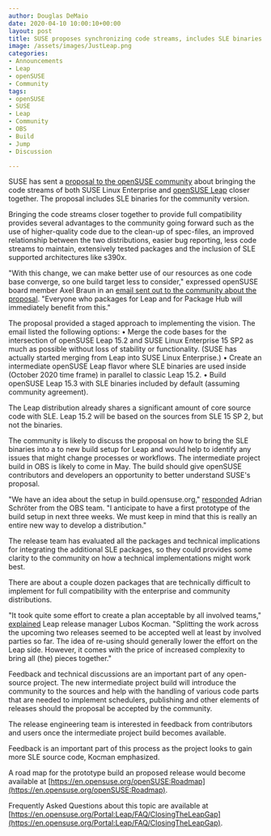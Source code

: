 ```yaml
---
author: Douglas DeMaio
date: 2020-04-10 10:00:10+00:00
layout: post
title: SUSE proposes synchronizing code streams, includes SLE binaries for openSUSE Leap
image: /assets/images/JustLeap.png
categories:
- Announcements
- Leap
- openSUSE
- Community
tags:
- openSUSE
- SUSE
- Leap
- Community
- OBS
- Build
- Jump
- Discussion

---
```


SUSE has sent a [proposal to the openSUSE community](https://lists.opensuse.org/opensuse-project/2020-04/msg00002.html) about bringing the code streams of both SUSE Linux Enterprise and [openSUSE Leap](https://en.opensuse.org/Portal:Leap) closer together. The proposal includes SLE binaries for the community version.

Bringing the code streams closer together to provide full compatibility provides several advantages to the community going forward such as the use of higher-quality code due to the clean-up of spec-files, an improved relationship between the two distributions, easier bug reporting, less code streams to maintain, extensively tested packages and the inclusion of SLE supported architectures like s390x.

"With this change, we can make better use of our resources as one code base converge, so one build target less to consider," expressed openSUSE board member Axel Braun in an [email sent out to the community about the proposal](https://lists.opensuse.org/opensuse-project/2020-04/msg00002.html). "Everyone who packages for Leap and for Package Hub will immediately benefit from this."

The proposal provided a staged approach to implementing the vision. The email listed the following options:
    • Merge the code bases for the intersection of openSUSE Leap 15.2 and SUSE Linux Enterprise 15 SP2 as much as possible without loss of stability or functionality. (SUSE has actually started merging from Leap into SUSE Linux Enterprise.)
    • Create an intermediate openSUSE Leap flavor where SLE binaries are used inside (October 2020 time frame) in parallel to classic Leap 15.2.
    • Build openSUSE Leap 15.3 with SLE binaries included by default (assuming community agreement).

The Leap distribution already shares a significant amount of core source code with SLE. Leap 15.2 will be based on the sources from SLE 15 SP 2, but not the binaries.

The community is likely to discuss the proposal on how to bring the SLE binaries into a to new build setup for Leap and would help to identify any issues that might change processes or workflows. The intermediate project build in OBS is likely to come in May. The build should give openSUSE contributors and developers an opportunity to better understand SUSE's proposal.

"We have an idea about the setup in build.opensuse.org," [responded](https://lists.opensuse.org/opensuse-project/2020-04/msg00002.html) Adrian Schröter from the OBS team. "I anticipate to have a first prototype of the build setup in next three weeks. We must keep in mind that this is really an entire new way to develop a distribution."

The release team has evaluated all the packages and technical implications for integrating the additional SLE packages, so they could provides some clarity to the community on how a technical implementations might work best.

There are about a couple dozen packages that are technically difficult to implement for full compatibility with the enterprise and community distributions.

"It took quite some effort to create a plan acceptable by all involved teams," [explained](https://lists.opensuse.org/opensuse-project/2020-04/msg00002.html) Leap release manager Lubos Kocman. "Splitting the work across the upcoming two releases seemed to be accepted well at least by involved parties so far. The idea of re-using should generally lower the effort on the Leap side. However, it comes with the price of increased complexity to bring all (the) pieces together."

Feedback and technical discussions are an important part of any open-source project. The new intermediate project build will introduce the community to the sources and help with the handling of various code parts that are needed to implement schedulers, publishing and other elements of releases should the proposal be accepted by the community.

The release engineering team is interested in feedback from contributors and users once the intermediate project build becomes available.

Feedback is an important part of this process as the project looks to gain more SLE source code, Kocman emphasized. 

A road map for the prototype build an proposed release would become available at [https://en.opensuse.org/openSUSE:Roadmap](https://en.opensuse.org/openSUSE:Roadmap).

Frequently Asked Questions about this topic are available at [https://en.opensuse.org/Portal:Leap/FAQ/ClosingTheLeapGap](https://en.opensuse.org/Portal:Leap/FAQ/ClosingTheLeapGap). 
